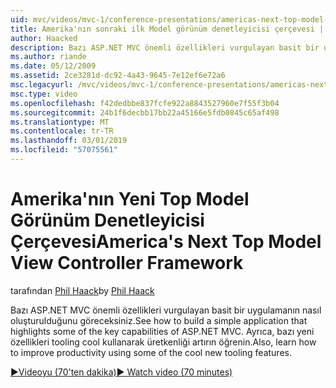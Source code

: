 ```yaml
---
uid: mvc/videos/mvc-1/conference-presentations/americas-next-top-model-view-controller-framework
title: Amerika'nın sonraki ilk Model görünüm denetleyicisi çerçevesi | Microsoft Docs
author: Haacked
description: Bazı ASP.NET MVC önemli özellikleri vurgulayan basit bir uygulamanın nasıl oluşturulduğunu göreceksiniz. Ayrıca, bazı kullanarak üretkenliği artırın konusunda bilgi edinin...
ms.author: riande
ms.date: 05/12/2009
ms.assetid: 2ce3281d-dc92-4a43-9645-7e12ef6e72a6
msc.legacyurl: /mvc/videos/mvc-1/conference-presentations/americas-next-top-model-view-controller-framework
msc.type: video
ms.openlocfilehash: f42dedbbe837fcfe922a8843527960e7f55f3b04
ms.sourcegitcommit: 24b1f6decbb17bb22a45166e5fdb0845c65af498
ms.translationtype: MT
ms.contentlocale: tr-TR
ms.lasthandoff: 03/01/2019
ms.locfileid: "57075561"
---
```

<a name="americas-next-top-model-view-controller-framework"></a><span data-ttu-id="0ac14-104">Amerika'nın Yeni Top Model Görünüm Denetleyicisi Çerçevesi</span><span class="sxs-lookup"><span data-stu-id="0ac14-104">America's Next Top Model View Controller Framework</span></span>
====================
<span data-ttu-id="0ac14-105">tarafından [Phil Haack](https://github.com/Haacked)</span><span class="sxs-lookup"><span data-stu-id="0ac14-105">by [Phil Haack](https://github.com/Haacked)</span></span>

<span data-ttu-id="0ac14-106">Bazı ASP.NET MVC önemli özellikleri vurgulayan basit bir uygulamanın nasıl oluşturulduğunu göreceksiniz.</span><span class="sxs-lookup"><span data-stu-id="0ac14-106">See how to build a simple application that highlights some of the key capabilities of ASP.NET MVC.</span></span> <span data-ttu-id="0ac14-107">Ayrıca, bazı yeni özellikleri tooling cool kullanarak üretkenliği artırın öğrenin.</span><span class="sxs-lookup"><span data-stu-id="0ac14-107">Also, learn how to improve productivity using some of the cool new tooling features.</span></span>

[<span data-ttu-id="0ac14-108">&#9654;Videoyu (70'ten dakika)</span><span class="sxs-lookup"><span data-stu-id="0ac14-108">&#9654; Watch video (70 minutes)</span></span>](https://channel9.msdn.com/Blogs/ASP-NET-Site-Videos/americas-next-top-model-view-controller-framework)
